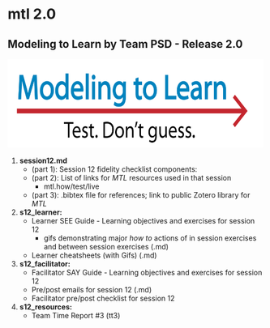 # mtl 2.0

## Modeling to Learn by Team PSD - Release 2.0

<img src = "https://github.com/lzim/teampsd/blob/master/resources/logos/mtl_testdontguess_sm.png"
     height = "175" width = "650">

1. **session12.md**
    - (part 1): Session 12 fidelity checklist components:
    - (part 2): List of links for *MTL* resources used in that session
      - mtl.how/test/live
    - (part 3): .bibtex file for references; link to public Zotero library for *MTL*
2. **s12_learner:**
    - Learner SEE Guide - Learning objectives and exercises for session 12
      - gifs demonstrating major *how to* actions of in session exercises and between session exercises (.md)
    - Learner cheatsheets (with Gifs) (.md)
3. **s12_facilitator:**
    - Facilitator SAY Guide - Learning objectives and exercises for session 12
    - Pre/post emails for session 12 (.md)
    - Facilitator pre/post checklist for session 12
4. **s12_resources:**
    - Team Time Report #3 (tt3)
